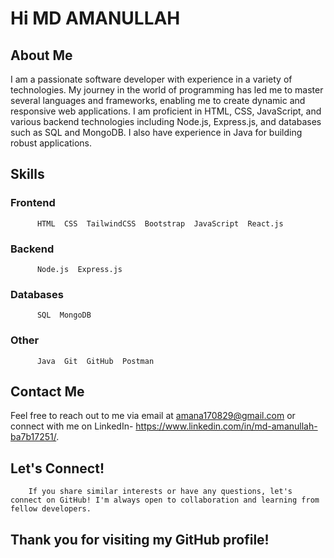 # Hi MD AMANULLAH 

## About Me
I am a passionate software developer with experience in a variety of technologies. My journey in the world of programming has led me to master several languages and frameworks, enabling me to create dynamic and responsive web applications. I am proficient in HTML, CSS, JavaScript, and various backend technologies including Node.js, Express.js, and databases such as SQL and MongoDB. I also have experience in Java for building robust applications.

## Skills

### Frontend
```
      HTML  CSS  TailwindCSS  Bootstrap  JavaScript  React.js  
```

### Backend
```
      Node.js  Express.js
```

### Databases
```
      SQL  MongoDB
```

### Other

```
      Java  Git  GitHub  Postman  
```

## Contact Me
Feel free to reach out to me via email at amana170829@gmail.com or connect with me on LinkedIn- https://www.linkedin.com/in/md-amanullah-ba7b17251/.

## Let's Connect!
```
    If you share similar interests or have any questions, let's connect on GitHub! I'm always open to collaboration and learning from fellow developers.
```


## Thank you for visiting my GitHub profile!
